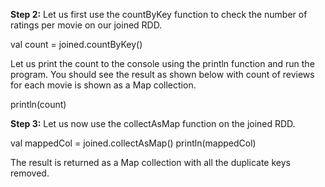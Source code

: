 
**Step 2:** Let us first use the countByKey function to check the number of ratings per movie on our joined RDD.

val count = joined.countByKey()

Let us print the count to the console using the println function and run the program. You should see the result as shown below with count of reviews for each movie is shown as a Map collection.

println(count)



**Step 3:** Let us now use the collectAsMap function on the joined RDD.

val mappedCol = joined.collectAsMap()
println(mappedCol)

The result is returned as a Map collection with all the duplicate keys removed.

 




